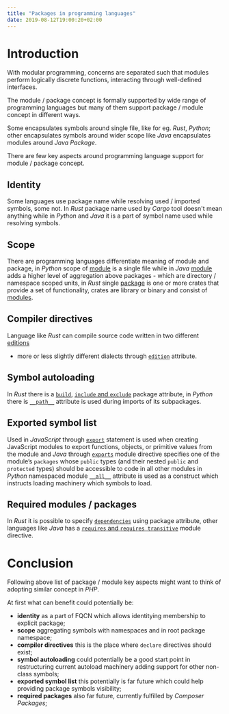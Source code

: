 ```yaml
---
title: "Packages in programming languages"
date: 2019-08-12T19:00:20+02:00
---
```

# Introduction

With modular programming, concerns are separated such that modules perform 
logically discrete functions, interacting through well-defined interfaces.

The module / package concept is formally supported by wide range of programming 
languages but many of them support package / module concept in different ways.

Some encapsulates symbols around single file, like for eg. *Rust*, *Python*;
other encapsulates symbols around wider scope like *Java* encapsulates modules 
around *Java Package*.

There are few key aspects around programming language support for 
module / package concept.

## Identity
Some languages use package name while resolving used / imported symbols, some not.
In *Rust* package name used by *Cargo* tool doesn't mean anything while in 
*Python* and *Java* it is a part of symbol name used while resolving symbols.

## Scope
There are programming languages differentiate meaning of module and package,
in *Python* scope of [module](https://docs.python.org/3/tutorial/modules.html#modules)
is a single file while in *Java* [module](https://www.oracle.com/corporate/features/understanding-java-9-modules.html)
adds a higher level of aggregation above packages - which are directory / namespace scoped units,
in *Rust* single [package](https://doc.rust-lang.org/book/ch07-01-packages-and-crates.html)
is one or more crates that provide a set of functionality,
crates are library or binary and consist of
[modules](https://doc.rust-lang.org/rust-by-example/mod.html).

## Compiler directives
Language like *Rust* can compile source code written in two
different [editions](https://doc.rust-lang.org/edition-guide/editions/index.html) 
- more or less slightly different dialects through 
[`edition`](https://doc.rust-lang.org/cargo/reference/manifest.html#the-edition-field-optional) attribute.

## Symbol autoloading
In *Rust* there is a 
[`build`](https://doc.rust-lang.org/cargo/reference/manifest.html#the-build-field-optional), 
[`include` and `exclude`](https://doc.rust-lang.org/cargo/reference/manifest.html#the-exclude-and-include-fields-optional) 
package attribute, in *Python* there is [`__path__`](https://docs.python.org/3/reference/import.html#module-path)
attribute is used during imports of its subpackages.

## Exported symbol list
Used in *JavaScript* through 
[`export`](https://developer.mozilla.org/en-US/docs/Web/JavaScript/Reference/Statements/export)
statement is used when creating JavaScript modules to export functions, objects, or primitive values from the module 
and *Java* through [`exports`](https://www.oracle.com/corporate/features/understanding-java-9-modules.html) 
module directive specifies one of the module’s `packages` whose `public` types (and their nested `public` and `protected` 
types) should be accessible to code in all other modules 
in *Python* namespaced module 
[`__all__`](https://docs.python.org/3/tutorial/modules.html#importing-from-a-package) 
attribute is used as a construct which instructs loading machinery which symbols to load.

## Required modules / packages
In *Rust* it is possible to specify 
[`dependencies`](https://doc.rust-lang.org/cargo/reference/specifying-dependencies.html) 
using package attribute, other languages like *Java* has 
a [`requires` and `requires transitive`](https://www.oracle.com/corporate/features/understanding-java-9-modules.html) 
module directive.

# Conclusion
Following above list of package / module key aspects might want to think of adopting 
similar concept in *PHP*.

At first what can benefit could potentially be:

* **identity** as a part of FQCN which allows identitying membership to explicit package;
* **scope** aggregating symbols with namespaces and in root package namespace;
* **compiler directives** this is the place where `declare` directives should exist;
* **symbol autoloading** could potentially be a good start point in restructuring current autoload machinery adding 
  support for other non-class symbols;
* **exported symbol list** this potentially is far future which could help providing package symbols visibility;
* **required packages** also far future, currently fulfilled by *Composer Packages*;
